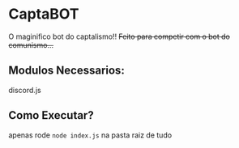 # CaptaBOT
O maginifico bot do captalismo!!
~~Feito para competir com o bot do comunismo...~~

## Modulos Necessarios:
discord.js

## Como Executar?
apenas rode ``node index.js`` na pasta raiz de tudo
